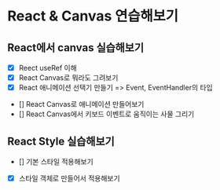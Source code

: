# React & Canvas 연습해보기

## React에서 canvas 실습해보기

- [x] Reect useRef 이해
- [x] React Canvas로 뭐라도 그려보기
- [x] React 애니메이션 선택기 만들기
      => Event, EventHandler의 타입
- [] React Canvas로 애니메이션 만들어보기
- [] React Canvas에서 키보드 이벤트로 움직이는 사물 그리기

## React Style 실습해보기

- [] 기본 스타일 적용해보기
- [x] 스타일 객체로 만들어서 적용해보기
